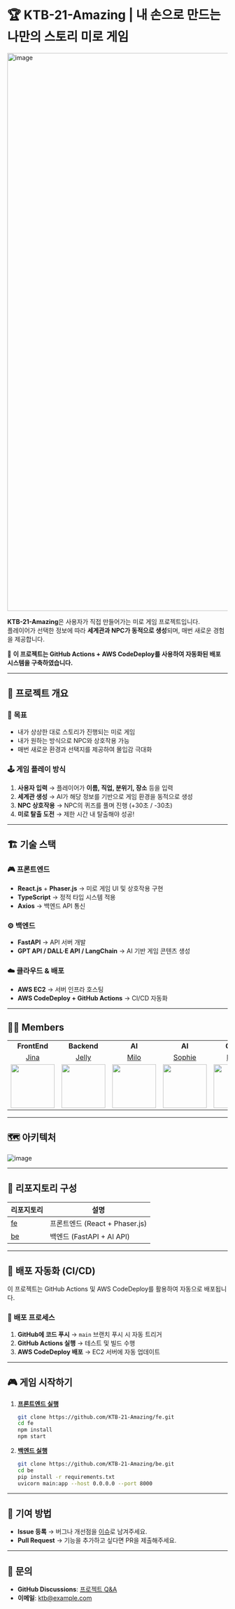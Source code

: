 # 🏆 KTB-21-Amazing | 내 손으로 만드는 나만의 스토리 미로 게임

<img width="1276" alt="image" src="https://github.com/user-attachments/assets/1fcd9816-d9dc-43ae-8f16-466597934ad2" />

**KTB-21-Amazing**은 사용자가 직접 만들어가는 미로 게임 프로젝트입니다.  
플레이어가 선택한 정보에 따라 **세계관과 NPC가 동적으로 생성**되며, 매번 새로운 경험을 제공합니다.

🚀 **이 프로젝트는 GitHub Actions + AWS CodeDeploy를 사용하여 자동화된 배포 시스템을 구축하였습니다.**

---

## 📌 **프로젝트 개요**
### 🎯 **목표**
- 내가 상상한 대로 스토리가 진행되는 미로 게임
- 내가 원하는 방식으로 NPC와 상호작용 가능
- 매번 새로운 환경과 선택지를 제공하여 몰입감 극대화

### 🕹 **게임 플레이 방식**
1. **사용자 입력** → 플레이어가 **이름, 직업, 분위기, 장소** 등을 입력
2. **세계관 생성** → AI가 해당 정보를 기반으로 게임 환경을 동적으로 생성
3. **NPC 상호작용** → NPC의 퀴즈를 풀며 진행 (+30초 / -30초)
4. **미로 탈출 도전** → 제한 시간 내 탈출해야 성공!

---

## 🏗 **기술 스택**
### 🎮 **프론트엔드**
- **React.js** + **Phaser.js** → 미로 게임 UI 및 상호작용 구현
- **TypeScript** → 정적 타입 시스템 적용
- **Axios** → 백엔드 API 통신

### ⚙️ **백엔드**
- **FastAPI** → API 서버 개발
- **GPT API / DALL·E API / LangChain** → AI 기반 게임 콘텐츠 생성

### ☁️ **클라우드 & 배포**
- **AWS EC2** → 서버 인프라 호스팅
- **AWS CodeDeploy + GitHub Actions** → CI/CD 자동화
---

## 👨‍💻 **Members**

<table>
    <tr align="center">
        <td><B>FrontEnd</B></td>
        <td><B>Backend</B></td>
        <td><B>AI</B></td>
        <td><B>AI</B></td>
        <td><B>Cloud</B></td>
        <td><B>Cloud</B></td>
    </tr>
    <tr align="center">
        <td><a href="https://github.com/jinaaaaaaaaaaaaa">Jina</a></td>
        <td><a href="https://github.com/jeli01">Jelly</a></td>
        <td><a href="https://github.com/junn0s">Milo</a></td>
        <td><a href="https://github.com/sophiness">Sophie</a></td>
        <td><a href="https://github.com/lunghyun">Mello</a></td>
        <td><a href="https://github.com/hyehae">Hannah</a></td>
    </tr>
    <tr align="center">
        <td>
            <img src="https://github.com/jinaaaaaaaaaaaaa.png" width = 100>
        </td>
        <td>
            <img src="https://github.com/jeli01.png" width = 100>
        </td>
        <td>
            <img src="https://github.com/junn0s.png" width = 100>
        </td>
        <td>
            <img src="https://github.com/sophiness.png" width = 100>
        </td>
        <td>
            <img src="https://github.com/lunghyun.png" width = 100>
        </td>
        <td>
            <img src="https://github.com/hyehae.png" width = 100>
        </td>
    </tr>
</table>

---

## 🗺️ **아키텍처**
![image](https://github.com/user-attachments/assets/799b5ae0-c00e-4c55-a34f-d767d04dddcb)

---

## 📂 **리포지토리 구성**
| 리포지토리 | 설명 |
|------------|-------------|
| [fe](https://github.com/KTB-21-Amazing/fe) | 프론트엔드 (React + Phaser.js) |
| [be](https://github.com/KTB-21-Amazing/be) | 백엔드 (FastAPI + AI API) |

---

## 🚀 **배포 자동화 (CI/CD)**
이 프로젝트는 GitHub Actions 및 AWS CodeDeploy를 활용하여 자동으로 배포됩니다.

### 🔄 **배포 프로세스**
1. **GitHub에 코드 푸시** → `main` 브랜치 푸시 시 자동 트리거
2. **GitHub Actions 실행** → 테스트 및 빌드 수행
3. **AWS CodeDeploy 배포** → EC2 서버에 자동 업데이트

---

## 🎮 **게임 시작하기**
1. **[프론트엔드 실행](https://github.com/KTB-21-Amazing/fe)**
   ```bash
   git clone https://github.com/KTB-21-Amazing/fe.git
   cd fe
   npm install
   npm start
   ```

2. **[백엔드 실행](https://github.com/KTB-21-Amazing/be)**
   ```bash
   git clone https://github.com/KTB-21-Amazing/be.git
   cd be
   pip install -r requirements.txt
   uvicorn main:app --host 0.0.0.0 --port 8000
   ```

---

## 🤝 **기여 방법**
- **Issue 등록** → 버그나 개선점을 [이슈](https://github.com/KTB-21-Amazing/issues)로 남겨주세요.
- **Pull Request** → 기능을 추가하고 싶다면 PR을 제출해주세요.

---

## 📧 **문의**
- **GitHub Discussions**: [프로젝트 Q&A](https://github.com/KTB-21-Amazing/discussions)
- **이메일**: ktb@example.com
